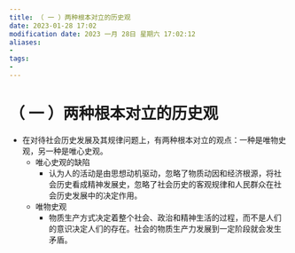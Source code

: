 ```yaml
---
title: （ 一 ）两种根本对立的历史观
date: 2023-01-28 17:02
modification date: 2023 一月 28日 星期六 17:02:12
aliases: 
- 
tags: 
- 
---
```


# （ 一 ）两种根本对立的历史观

- 在对待社会历史发展及其规律问题上，有两种根本对立的观点：一种是唯物史观，另一种是唯心史观。
	- 唯心史观的缺陷
		- 认为人的活动是由思想动机驱动，忽略了物质动因和经济根源，将社会历史看成精神发展史，忽略了社会历史的客观规律和人民群众在社会历史发展中的决定作用。
	- 唯物史观
		- 物质生产方式决定着整个社会、政治和精神生活的过程，而不是人们的意识决定人们的存在。社会的物质生产力发展到一定阶段就会发生矛盾。